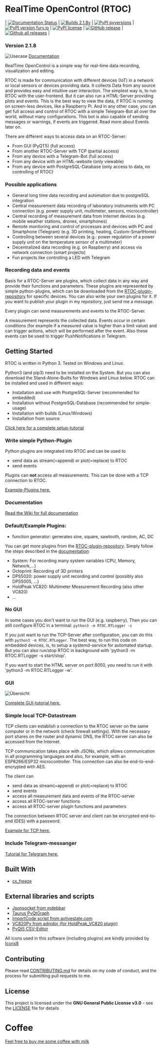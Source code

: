 # RealTime OpenControl (RTOC)

| [![Documentation Status](https://readthedocs.org/projects/realtimeopencontrol/badge/?version=latest)](https://realtimeopencontrol.readthedocs.io/en/latest/) | [![Builds 2.1.8v](https://img.shields.io/badge/Builds%20version-1.6-brightgreen.svg?style=flat)](https://github.com/Haschtl/RealTimeOpenControl/releases) | [![PyPI pyversions](https://img.shields.io/pypi/pyversions/ansicolortags.svg)](https://pypi.python.org/pypi/RTOC/) | [![PyPI version fury.io](https://badge.fury.io/py/ansicolortags.svg)](https://pypi.python.org/pypi/RTOC/) | [![PyPI license](https://img.shields.io/pypi/l/ansicolortags.svg)](https://pypi.python.org/pypi/RTOC/) | [![GitHub release](https://img.shields.io/github/release/Naereen/StrapDown.js.svg)](https://github.com/Haschtl/RealTimeOpenControl/releases/) | [![Github all releases](https://img.shields.io/github/downloads/Naereen/StrapDown.js/total.svg)](https://github.com/Haschtl/RealTimeOpenControl/releases/) |


### Version 2.1.8
![Usecase](screenshots/RTOC-schematik.png)
[Documentation](https://realtimeopencontrol.readthedocs.io/en/latest/)

RealTime OpenControl is a simple way for real-time data recording, visualization and editing.

RTOC is made for communication with different devices (IoT) in a network or local sensors or devices providing data. It collects Data from any source and provides easy and intuitive user interaction. The simplest way is, to run RTOC with the user-frontend. But it can also run a HTML-Server providing plots and events. This is the best way to view the data, if RTOC is running on screen-less devices, like a Raspberry Pi. And in any other case, you can get full access and control of RTOC with a simple Telegram-Bot all over the world, without many configurations. This bot is also capable of sending messages or warnings, if events are triggered. Read more about Events later on.

There are different ways to access data on an RTOC-Server:

- From GUI (PyQT5) (full access)
- From another RTOC-Server with TCP (partial access)
- From any device with a Telegram-Bot (full access)
- From any device with an HTML-website (only viewable)
- From any device with PostgreSQL-Database (only access to data, no controlling of RTOC)

### Possible applications

- General long time data recording and automation due to postgreSQL integration
- Central measurement data recording of laboratory instruments with PC connection (e.g. power supply unit, multimeter, sensors, microcontroller)
- Central recording of measurement data from Internet devices (e.g. mobile weather stations, drones, smartphones)
- Remote monitoring and control of processes and devices with PC and Smartphone (Telegram) (e.g. 3D printing, heating, Custom-SmartHome)
- Controlling between several devices (e.g.: power regulation of a power supply unit on the temperature sensor of a multimeter)
- Decentralized data recording (e.g. on Raspberry) and access via network connection (smart projects)
- Fun projects like controlling a LED with Telegram

### Recording data and events

Basis for a RTOC-Server are plugins, which collect data in any way and provide their functions and parameters. These plugins are represented by simple python-plugins, which can be downloaded from the [RTOC-plugin-repository](https://github.com/Haschtl/rtoc-plugins) for specific devices. You can also write your own plugins for it. If you want to publish your plugin in my repository, just send me a message.

Every plugin can send measurements and events to the RTOC-Server.

A measurement represents the collected data. Events occur in certain conditions (for example if a measured value is higher than a limit value) and can trigger actions, which will be performed after the event. Also these events can be used to trigger PushNotifications in Telegram.

## Getting Started

RTOC is written in Python 3.  Tested on Windows and Linux.

Python3 (and pip3) need to be installed on the System. But you can also download the Stand-Alone-Builts for Windows and Linux below.
RTOC can be installed and used in different ways:
- Installation and use with PostgreSQL-Server (recommended for embedded)
- Installation without PostgreSQL-Database (recommended for simple-usage)
- Installation with builds (Linux/Windows)
- Installation from source

[Click here for a complete setup-tutorial](https://realtimeopencontrol.readthedocs.io/en/latest/)

### Write simple Python-Plugin

Python plugins are integrated into RTOC and can be used to

- send data as stream(=append) or plot(=replace) to RTOC
- send events

Plugins can **not** access all measurements. This can be done with a TCP connection to RTOC.

[Example-Plugins here.](https://realtimeopencontrol.readthedocs.io/en/latest/PLUGINS.html)

### Documentation
[Read the Wiki for full documentation](https://realtimeopencontrol.readthedocs.io/en/latest/)

### Default/Example Plugins:

- function generator: generates sine, square, sawtooth, random, AC, DC

You can get more plugins from the [RTOC-plugin-repository](https://github.com/Haschtl/rtoc-plugins). Simply follow the steps described in the [documentation](https://realtimeopencontrol.readthedocs.io/en/latest/PLUGINS.html#plugin-repository):
- System: For recording many system variables (CPU, Memory, Network,...)
- Octoprint: Recording of 3D printers
- DPS5020: power supply unit recording and control (possibly also DPS5005, ...)
- HoldPeak VC820: Multimeter Measurement Recording (also other VC820)
- ...


### No GUI

In some cases you don't want to run the GUI (e.g. raspberry). Then you can still configure RTOC in a terminal: `python3 -m RTOC.RTLogger -c`

If you just want to run the TCP-Server after configuration, you can do this with `python3 -m RTOC.RTLogger`. The best way, to run this code on embedded devices, is, to setup a systemd-service for automated startup. But you can also run/stop RTOC in background with 'python3 -m RTOC.RTLogger -s start/stop'.

If you want to start the HTML server on port 8050, you need to run it with 'python3 -m RTOC.RTLogger -w'.


### GUI

![Übersicht](screenshots/overview.png)

[Complete GUI-tutorial here.](https://realtimeopencontrol.readthedocs.io/en/latest/GUI.html)



### Simple local TCP-Datastream

TCP clients can establish a connection to the RTOC server on the same computer or in the network (check firewall settings). With the necessary port shares on the router and dynamic DNS, the RTOC server can also be accessed from the Internet.

TCP communication takes place with JSONs, which allows communication in all programming languages and also, for example, with an ESP8266/ESP32 microcontroller. This connection can also be end-to-end-encrypted with AES.

The client can

- send data as stream(=append) or plot(=replace) to RTOC
- send events
- access all measurement data and events of the RTOC-server
- access all RTOC-server functions
- access all RTOC-server plugin functions and parameters

The connection between RTOC server and client can be encrypted end-to-end (DES) with a password.

[Example for TCP here.](https://realtimeopencontrol.readthedocs.io/en/latest/TCP.html)

### Include Telegram-messanger

[Tutorial for Telegram here.](https://realtimeopencontrol.readthedocs.io/en/latest/TELEGRAM.html)

## Built With

* [cx_freeze](https://anthony-tuininga.github.io/cx_Freeze/)

## External libraries and scripts

- [Jsonsocket from mdebbar](https://github.com/mdebbar/jsonsocket)
- [Taurus PyQtGraph](https://github.com/taurus-org/taurus_pyqtgraph.git)
- [ImportCode script from avtivestate.com](http://code.activestate.com/recipes/82234-importing-a-dynamically-generated-module/)
- [VC820Py from adnidor (for HoldPeak_VC820 plugin)](https://github.com/adnidor/vc820py)
- [PyQt5 CSV-Editor](https://python-forum.io/Thread-Read-Write-CSV-Qt5)

All icons used in this software (including plugins) are kindly provided by [Icons8](www.icons8.com)

## Contributing

Please read [CONTRIBUTING.md](https://gist.github.com/PurpleBooth/b24679402957c63ec426) for details on my code of conduct, and the process for submitting pull requests to me.

## License

This project is licensed under the  **GNU General Public License v3.0** - see the [LICENSE](LICENSE) file for details


# Coffee
[Feel free to buy me some coffee with milk](https://www.paypal.com/cgi-bin/webscr?cmd=_s-xclick&hosted_button_id=V3JGL7BM8WGQY&source=url)
